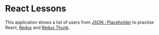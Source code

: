 # React Lessons

This application shows a list of users from [JSON : Placeholder](http://jsonplaceholder.typicode.com/) to practise React, [Redux](https://redux.js.org/) and [Redux Thunk](https://github.com/reduxjs/redux-thunk).